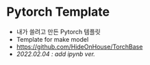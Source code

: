 # Pytorch Template
+ 내가 쓸려고 만든 Pytorch 템플릿
+ Template for make model
+ https://github.com/HideOnHouse/TorchBase
+ *2022.02.04 : add ipynb ver.*